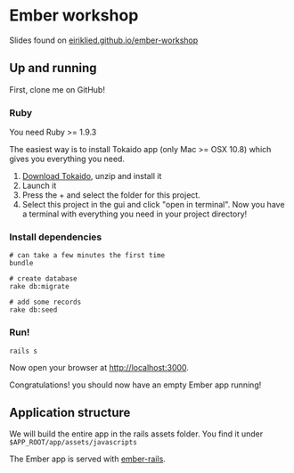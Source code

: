 # Ember workshop

Slides found on [eiriklied.github.io/ember-workshop](http://eiriklied.github.io/ember-workshop)

## Up and running

First, clone me on GitHub!

### Ruby

You need Ruby >= 1.9.3

The easiest way is to install Tokaido app (only Mac >= OSX 10.8) which gives you everything you need. 

1. [Download Tokaido](https://github.com/tokaido/tokaidoapp/releases/download/v0.5-pre1/Tokaido.zip), unzip and install it
2. Launch it
3. Press the + and select the folder for this project. 
4. Select this project in the gui and click "open in terminal". Now you have a terminal with everything you need in your project directory!

### Install dependencies
    
    # can take a few minutes the first time
    bundle

    # create database
    rake db:migrate

    # add some records
    rake db:seed


### Run!

    rails s

Now open your browser at [http://localhost:3000](http://localhost:3000).

Congratulations! you should now have an empty Ember app running!

## Application structure

We will build the entire app in the rails assets folder. You find it under `$APP_ROOT/app/assets/javascripts`

The Ember app is served with [ember-rails](https://github.com/emberjs/ember-rails).
